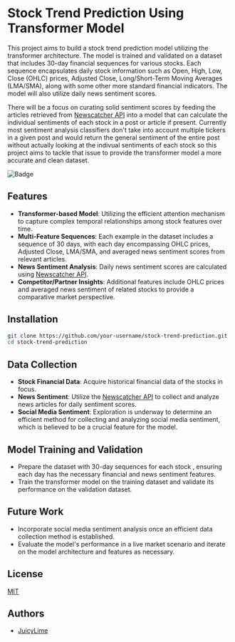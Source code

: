 # Stock Trend Prediction Using Transformer Model

This project aims to build a stock trend prediction model utilizing the transformer architecture. The model is trained and validated on a dataset that includes 30-day financial sequences for various stocks. Each sequence encapsulates daily stock information such as Open, High, Low, Close (OHLC) prices, Adjusted Close, Long/Short-Term Moving Averages (LMA/SMA), along with some other more standard financial indicators. The model will also utilize daily news sentiment scores.

There will be a focus on curating solid sentiment scores by feeding the articles retrieved from [Newscatcher API](https://newscatcherapi.com/) into a model that can calculate the individual sentiments of each stock in a post or article if present. Currently most sentiment analysis classifiers don't take into account multiple tickers in a given post and would return the general sentiment of the entire post without actually looking at the indivual sentiments of each stock so this project aims to tackle that issue to provide the transformer model a more accurate and clean dataset. 

![Badge](https://img.shields.io/badge/license-MIT-green)

## Features

- **Transformer-based Model**: Utilizing the efficient attention mechanism to capture complex temporal relationships among stock features over time.
- **Multi-Feature Sequences**: Each example in the dataset includes a sequence of 30 days, with each day encompassing OHLC prices, Adjusted Close, LMA/SMA, and averaged news sentiment scores from relevant articles.
- **News Sentiment Analysis**: Daily news sentiment scores are calculated using [Newscatcher API](https://newscatcherapi.com/).
- **Competitor/Partner Insights**: Additional features include OHLC prices and averaged news sentiment of related stocks to provide a comparative market perspective.

## Installation

```bash
git clone https://github.com/your-username/stock-trend-prediction.git
cd stock-trend-prediction
```

## Data Collection

- **Stock Financial Data**: Acquire historical financial data of the stocks in focus.
- **News Sentiment**: Utilize the [Newscatcher API](https://newscatcherapi.com/) to collect and analyze news articles for daily sentiment scores.
- **Social Media Sentiment**: Exploration is underway to determine an efficient method for collecting and analyzing social media sentiment, which is believed to be a crucial feature for the model.

## Model Training and Validation

- Prepare the dataset with 30-day sequences for each stock , ensuring each day has the necessary financial and news sentiment features.
- Train the transformer model on the training dataset and validate its performance on the validation dataset.

## Future Work

- Incorporate social media sentiment analysis once an efficient data collection method is established.
- Evaluate the model's performance in a live market scenario and iterate on the model architecture and features as necessary.

## License

[MIT](https://choosealicense.com/licenses/mit/)

## Authors

- [JuicyLime](https://github.com/juicylime)


